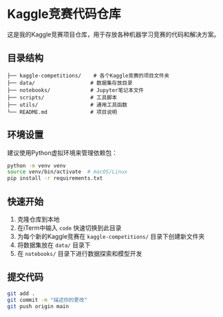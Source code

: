 # Kaggle竞赛代码仓库

这是我的Kaggle竞赛项目仓库，用于存放各种机器学习竞赛的代码和解决方案。

## 目录结构

```
├── kaggle-competitions/    # 各个Kaggle竞赛的项目文件夹
├── data/                  # 数据集存放目录
├── notebooks/             # Jupyter笔记本文件
├── scripts/               # 工具脚本
├── utils/                 # 通用工具函数
└── README.md              # 项目说明
```

## 环境设置

建议使用Python虚拟环境来管理依赖包：

```bash
python -m venv venv
source venv/bin/activate  # macOS/Linux
pip install -r requirements.txt
```

## 快速开始

1. 克隆仓库到本地
2. 在iTerm中输入 `code` 快速切换到此目录
3. 为每个新的Kaggle竞赛在 `kaggle-competitions/` 目录下创建新文件夹
4. 将数据集放在 `data/` 目录下
5. 在 `notebooks/` 目录下进行数据探索和模型开发

## 提交代码

```bash
git add .
git commit -m "描述你的更改"
git push origin main
```